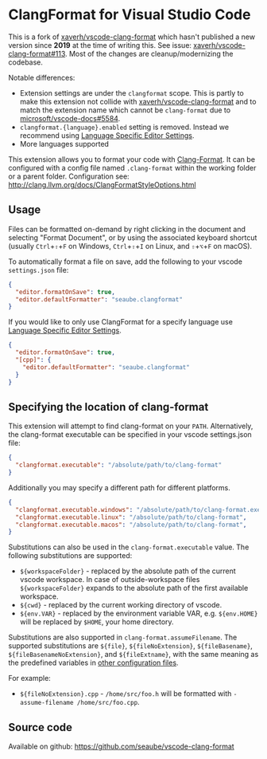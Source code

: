 # ClangFormat for Visual Studio Code

This is a fork of [xaverh/vscode-clang-format](https://github.com/xaverh/vscode-clang-format) which hasn't published a new version since **2019** at the time of writing this. See issue: [xaverh/vscode-clang-format#113](https://github.com/xaverh/vscode-clang-format/issues/113). Most of the changes are cleanup/modernizing the codebase.

Notable differences:

* Extension settings are under the `clangformat` scope. This is partly to make this extension not collide with [xaverh/vscode-clang-format](https://github.com/xaverh/vscode-clang-format) and to match the extension name which cannot be `clang-format` due to [microsoft/vscode-docs#5584](https://github.com/microsoft/vscode-docs/issues/5584).
* `clangformat.{language}.enabled` setting is removed. Instead we recommend using [Language Specific Editor Settings](https://code.visualstudio.com/docs/getstarted/settings#_language-specific-editor-settings).
* More languages supported

This extension allows you to format your code with [Clang-Format](http://clang.llvm.org/docs/ClangFormat.html). It can be configured with a config file named `.clang-format` within the working folder or a parent folder. Configuration see: <http://clang.llvm.org/docs/ClangFormatStyleOptions.html>

## Usage

Files can be formatted on-demand by right clicking in the document and selecting "Format Document", or by using the associated keyboard shortcut (usually `Ctrl`+`⇧`+`F` on Windows, `Ctrl`+`⇧`+`I` on Linux, and `⇧`+`⌥`+`F` on macOS).

To automatically format a file on save, add the following to your
vscode `settings.json` file:

```json
{
  "editor.formatOnSave": true,
  "editor.defaultFormatter": "seaube.clangformat"
}
```

If you would like to only use ClangFormat for a specify language use [Language Specific Editor Settings](https://code.visualstudio.com/docs/getstarted/settings#_language-specific-editor-settings).

```json
{
  "editor.formatOnSave": true,
  "[cpp]": {
    "editor.defaultFormatter": "seaube.clangformat"
  }
}
```

## Specifying the location of clang-format

This extension will attempt to find clang-format on your `PATH`. Alternatively, the clang-format executable can be specified in your vscode settings.json file:

```json
{
  "clangformat.executable": "/absolute/path/to/clang-format"
}
```

Additionally you may specify a different path for different platforms.

```json
{
  "clangformat.executable.windows": "/absolute/path/to/clang-format.exe",
  "clangformat.executable.linux": "/absolute/path/to/clang-format",
  "clangformat.executable.macos": "/absolute/path/to/clang-format",
}
```

Substitutions can also be used in the `clang-format.executable` value.
The following substitutions are supported:

* `${workspaceFolder}` - replaced by the absolute path of the current vscode workspace. In case of outside-workspace files `${workspaceFolder}` expands to the absolute path of the first available workspace.
* `${cwd}` - replaced by the current working directory of vscode.
* `${env.VAR}` - replaced by the environment variable VAR, e.g. `${env.HOME}` will be replaced by `$HOME`, your home directory.

Substitutions are also supported in `clang-format.assumeFilename`. The supported
substitutions are `${file}`, `${fileNoExtension}`, `${fileBasename}`,
`${fileBasenameNoExtension}`, and `${fileExtname}`, with the same meaning as the
predefined variables in [other configuration files](https://code.visualstudio.com/docs/editor/variables-reference).

For example:

* `${fileNoExtension}.cpp` - `/home/src/foo.h` will be formatted with `-assume-filename /home/src/foo.cpp`.

## Source code

Available on github: <https://github.com/seaube/vscode-clang-format>
